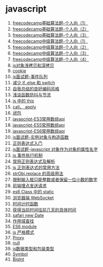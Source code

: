 <!--
 * @Descripttion: js 文章列表
 * @Author: tom-z(spirit108@foxmail.com)
 * @Date: 2019-12-06 08:47:59
 * @LastEditors: tom-z(spirit108@foxmail.com)
 * @LastEditTime: 2020-11-19 16:01:07
 -->
# javascript
1. [freecodecamp基础算法题-个人向（1）](./1811/181101.md)
2. [freecodecamp基础算法题-个人向（2）](./1811/181102.md)
3. [freecodecamp基础算法题-个人向（3）](./1811/181103.md)
4. [freecodecamp中级算法题-个人向（1）](./1811/181104.md)
5. [freecodecamp中级算法题-个人向（2）](./1811/181105.md)
6. [freecodecamp中级算法题-个人向（3）](./1811/181106.md)
7. [freecodecamp中级算法题-个人向（4）](./1811/181107.md)
8. [js对象浅拷贝和深拷贝](./1811/181108.md)
9. [cookie](./1811/181109.md)
10. [js面试题-事件队列](./1812/181201.md)
11. [减少 if..else 和 switch](./1901/190101.md)
12. [自我总结的良好编码风格](./1902/02.md)
13. [浅谈函数防抖与节流](./1902/01.md)
14. [js 中的 this](./1902/09.md)
15. [call， apply](./1902/10.md)
16. [闭包](./1903/190301.md)
17. [javascript-ES3常用数组api](./1904/190401.md)
18. [javascript-ES5常用数组api](./1904/190402.md)
19. [javascript-ES6常用数组api](./1904/190403.md)
20. [js面试题-实例对象与构造函数](./1904/190404.md)
21. [正则表达式入门](./1904/190405.md)
22. [js面试题-javascript 对象作为对象的属性名字](./1904/190406.md)
23. [js 事件执行机制](./1904/190407.md)
24. [常用正则表达式及解析](./1909/190901.md)
25. [js 正则表达式的常用方法](./1909/190902.md)
26. [strObj.replace 的高级用法](./1909/190903.md)
27. [限制输入框只能整数或者保留一位小数的数字](./1910/191001.md)
28. [前端埋点发送请求](./1912/191201.md)
29. [es6 Class 中的 static](./1912/191202.md)
30. [浏览器端 WebSocket](./2002/200201.md)
31. [时间计时函数](./2002/200202.md)
32. [获得当前时间往前几天的具体时间](./2002/200203.md)
33. [safari new Date](./2008/200801.md)
34. [作用域查找](./2010/201001.md)
35. [ES6 module](./2010/201002.md)
36. [js 严格模式](./2010/201003.md)
37. [Proxy](./2010/201004.md)
38. [null](./2011/201101.md)
39. [js数据类型和包装类型](./2011/201102.md)
40. [Symbol](./2011/201103.md)
41. [BigInt](./2011/201104.md)

